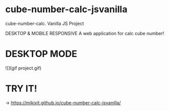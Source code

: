 # cube-number-calc-jsvanilla
cube-number-calc. Vanilla JS Project

DESKTOP & MOBILE RESPONSIVE
A web application for calc cube number!

# DESKTOP MODE
![](gif project.gif)

# TRY IT!
-> https://mikixit.github.io/cube-number-calc-jsvanilla/
